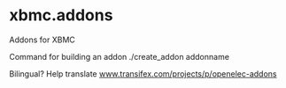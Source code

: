 xbmc.addons
===========

Addons for XBMC

Command for building an addon
./create_addon addonname

Bilingual?
Help translate
www.transifex.com/projects/p/openelec-addons
